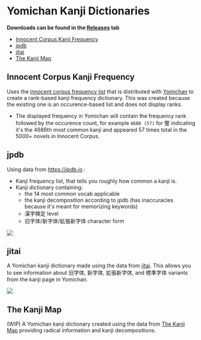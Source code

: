 # Yomichan Kanji Dictionaries <!-- omit in toc -->

**Downloads can be found in the [Releases](https://github.com/MarvNC/yomichan-kanji-dictionaries/releases) tab**

- [Innocent Corpus Kanji Frequency](#innocent-corpus-kanji-frequency)
- [jpdb](#jpdb)
- [jitai](#jitai)
- [The Kanji Map](#the-kanji-map)

## Innocent Corpus Kanji Frequency

Uses the [innocent corpus frequency list](https://web.archive.org/web/20190309073023/https://forum.koohii.com/thread-9459.html#pid168613) that is distributed with [Yomichan](https://github.com/FooSoft/yomichan#dictionaries) to create a rank-based kanji frequency dictionary. This was created because the existing one is an occurence-based list and does not display ranks.

- The displayed frequency in Yomichan will contain the frequency rank followed by the occurence count, for example `4686 (57)` for 壟 indicating it's the 4686th most common kanji and appeared 57 times total in the 5000+ novels in Innocent Corpus.

## jpdb

Using data from https://jpdb.io :

- Kanji frequency list, that tells you roughly how common a kanji is.
- Kanji dictionary containing:
  - the 14 most common vocab applicable
  - the kanji decomposition according to jpdb (has inaccuracies because it's meant for memorizing keywords)
  - 漢字検定 level
  - 旧字体/新字体/拡張新字体 character form

![](!images/chrome_%E4%B9%B1_-_Yomichan_Search_-_Google_Chrome_2022-08-10_19-29-01.png)

## jitai

A Yomichan kanji dictionary made using the data from [jitai](https://github.com/epistularum/jitai). This allows you to see information about 旧字体, 新字体, 拡張新字体, and 標準字体 variants from the kanji page in Yomichan.

![](!images/chrome_%E4%B9%B1_-_Yomichan_Search_-_Google_Chrome_2022-08-10_19-28-54.png)

## The Kanji Map

(WIP) A Yomichan kanji dictionary created using the data from [The Kanji Map](https://github.com/gabor-kovacs/the-kanji-map) providing radical information and kanji decompositions.
